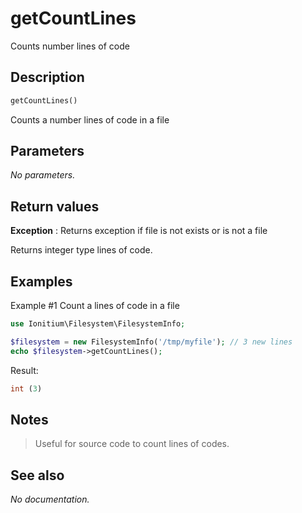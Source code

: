# getCountLines

Counts number lines of code

## Description

```php
getCountLines()
```

Counts a number lines of code in a file

## Parameters

_No parameters._

## Return values

__Exception__
: Returns exception if file is not exists or is not a file

Returns integer type lines of code.

## Examples

Example #1 Count a lines of code in a file
```php
use Ionitium\Filesystem\FilesystemInfo;

$filesystem = new FilesystemInfo('/tmp/myfile'); // 3 new lines
echo $filesystem->getCountLines();
```

Result:

```php
int (3)
```

## Notes

> Useful for source code to count lines of codes.

## See also

_No documentation._